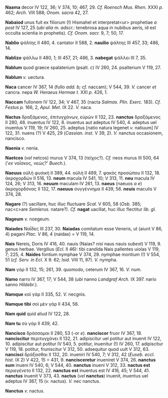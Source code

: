 **Naama** decor IV 122, 36; V 374, 10; 467, 29. *Cf. Roensch Mus. Rhen.*
XXXI *p.* 462; *Arch.* VIII 588; *Onom. sacra* 42, 27.

**Nabaiod** unus fuit ex filiorum (!) Hismahel et interpretat\<ur\>
prophetiae *a post* IV 127, 25 (*ubi alia m. adscr.:* tenebrosa aqua in
nubibus aeris, id est occulta scientia in prophetis). *Cf. Onom. sacr.*
9, 7; 50, 17.

**Nablio** ψάλτης II 480, 4. cantator II 588, 2. **nauilio** ψάλτης III
457, 33; 486, 14.

**Nablizo** ψάλλω II 480, 1; III 457, 21; 486, 3. **nabegat** ψάλλει III
7, 35.

**Nablum** quod graece spalaterium (psalt. *c*) IV 260, 24. psalterium V
119, 27.

**Nablum** *v.* uectura.

**Naca** cancer IV 367, 14 (fullo *add. b; cf.* naccam); V 544, 39. *V.*
cancer *et* cancra. nepa *W. Heraeus Hermae t.* XXI *p.* 426, 1.

**Naccam** fullonem IV 122, 34; V 467, 35 (nacta *Salmas. Plin. Exerc.*
183). *Cf. Festus p.* 166, 2, *Apul. Met.* IX 22. *V.* naca.

**Nactus** δραξάμενος, ἐπιτυγχάνων, εὑρών II 132, 23. **nanctus**
δραξάμενος II 280, 48. inuentus IV 122, 8. inuentus aut adeptus IV 540,
4. adeptus uel inuentus V 119, 19; IV 260, 25. adeptus [natio natura
legenet *v.* natiuum] IV 122, 31. nuens (?) V 425, 29 (*Cassian. inst.*
V 39, 2). *V.* nanctus occasionem, nancisco.

**Naenia** *v.* nenia.

**Naetcos** (*vel* netcos) murus V 374, 13 (τεῖχος?). *Cf.* neos murus
III 500, 64 ('*ex* ναΐσκος, νεώς?' *Buech.*).

**Naeuus** οὐλὴ φυσική II 389, 44. οὐλή II 489, 7. φακὸς προσώπου II
132, 18. ἀκροχορδών II 516, 13. **neum** macula IV 541, 10; V 313, 11.
**neu** macula IV 124, 26; V 313, 16. **neuum** maculam IV 261, 13.
**naeus** (naeuos *a e*) ἀκροχορδόνας II 132, 17. **naeuus** συγγέννημα
II 439, 56. **neuis** maculis V 374, 28.

**Nagare** (?) uacillare, huc illuc fluctuare *Scal.* V 605, 58 (*Osb.*
385; nac\<c\>are *Semlerus.* natare?). *Cf.* **nagat** uacillat, huc
illuc flectitur *lib. gl.*

**Nageum** *v.* noegeum.

**Naiades** Ναΐδες III 237, 30. **Naiadas** comitatum esse Veneris, ut
(aiunt V 86, 4) pagani *Plac.* V 86, 4 (naidas) = V 119, 14.

**Nais** Nereis, Doris IV 416, 40. nauis (Naias? *nisi* naus nauis
*subest*) V 119, 9. genus herbae. Vergilius (*Ecl.* II 46): tibi candida
Nais pallentes uiolas V 119, 7; 225, 4. **Naides** fontium nymphae V
374, 29. nymphae montium (!) V 554, 51 (*cf. Serv. in Ecl.* X 9. 62;
*Isid.* VIII 11, 97). *V.* nympha.

**Nam** γάρ II 132, 15; 261, 39. quomodo, ceterum IV 367, 16. *V.* num.

**Namo** narro IV 367, 17; V 544, 38 (*ubi* nanno *Landgraf Arch.* IX
397. nario sanno *Hildebr.*).

**Namque** καὶ γάρ II 335, 52. *V.* necgnis.

**Namque tibi** σοὶ μὲν γάρ II 434, 56.

**Nam quid** quid aliud IV 122, 28.

**Nam tu** σὺ γάρ II 439, 42.

**Nancisco** δράσσομαι II 280, 53 (-or *e*). **nanciscor** fruor IV 367,
18. **nanciscitur** περιτυγχάνει II 132, 21. adipiscitur uel potitur aut
inuenit IV 122, 10. adipiscitur aut potitur IV 540, 5. potitur,
inuenitur (!) IV 260, 17. adipiscitur V 119, 18. potitur, fruniscitur V
312, 50. adsequitur quod uult V 312, 63. **nancisci** δράξασθαι II 132,
20. inueniri IV 540, 7; V 312, 42 (*Euseb. eccl. hist.* IX 2) V 422, 15
= 431, 9. **nancisceretur** inueniret V 374, 26. **nanctus sum** inueni
IV 540, 6; V 544, 40. **nanctus** inueni V 312, 33. **nactus est**
περιεγένετο II 132, 22. **nanctus est** inuentus est IV 416, 45; V 544,
41. **nanctus** inuenit V 373, 43. **nactus** (*vel* **nanctus**)
inuenit, inuentus uel adeptus IV 367, 15 (*v.* nactus). *V.* nec
nanctus.

**Nanctus** *v.* nactus.
